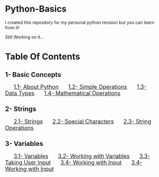 # Python-Basics
I created this repository for my personal python revision but you can learn from it!

Still Working on it...

# Table Of Contents

## 1- Basic Concepts

&emsp;&emsp;<font size = "4">[1.1- About Python](/1-%20Basic%20Concepts/1.1-%20About%20Python.md)</font>
&emsp;&emsp;<font size = "4">[1.2- Simple Operations](/1-%20Basic%20Concepts/1.2-%20Simple%20Operation.md)</font>
&emsp;&emsp;<font size = "4">[1.3- Data Types](/1-%20Basic%20Concepts/1.3%20-%20Data%20Types.md)</font>
&emsp;&emsp;<font size = "4">[1.4- Mathematical Operations](/1-%20Basic%20Concepts/1.4%20-%20Mathematical%20Operations.md)</font>

## 2- Strings

&emsp;&emsp;<font size = "4">[2.1- Strings](/2-%20Strings/2.1%20-%20Strings.md)</font>
&emsp;&emsp;<font size = "4">[2.2- Special Characters](/2-%20Strings/2.2%20-%20Special%20Characters.md)</font>
&emsp;&emsp;<font size = "4">[2.3- String Operations](/2-%20Strings/2.3%20-%20String%20Operations.md)</font>

## 3- Variables

&emsp;&emsp;<font size = "4">[3.1- Variables](/3%20-%20Variables/3.1%20-%20Variables.md)</font>
&emsp;&emsp;<font size = "4">[3.2- Working with Variables](/3%20-%20Variables/3.2%20-%20Working%20with%20Variables.md)</font>
&emsp;&emsp;<font size = "4">[3.3- Taking User Input](/3%20-%20Variables/3.3%20-%20Taking%20User%20Input.md)</font>
&emsp;&emsp;<font size = "4">[3.4- Working with Input](/3%20-%20Variables/3.4%20-%20Working%20with%20Input.md)</font>
&emsp;&emsp;<font size = "4">[3.4- Working with Input](/3%20-%20Variables/3.5%20-%20In-Place%20Operators.md)</font>
